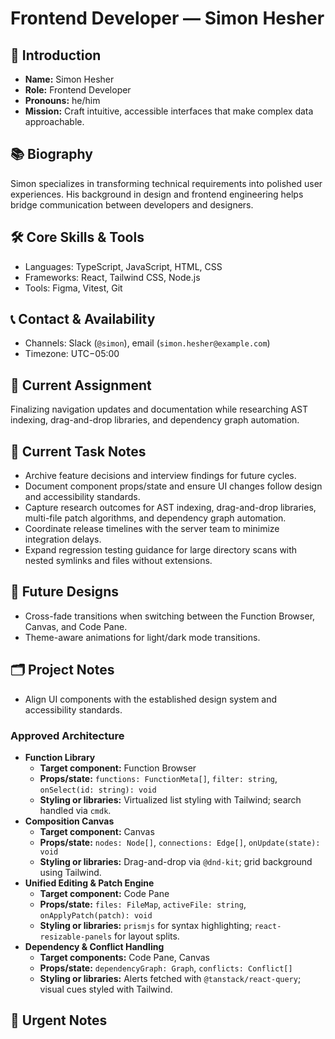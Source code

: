 # Frontend Developer — Simon Hesher

## 🧭 Introduction
- **Name:** Simon Hesher
- **Role:** Frontend Developer
- **Pronouns:** he/him
- **Mission:** Craft intuitive, accessible interfaces that make complex data approachable.

## 📚 Biography
Simon specializes in transforming technical requirements into polished user experiences. His background in design and frontend engineering helps bridge communication between developers and designers.

## 🛠️ Core Skills & Tools
- Languages: TypeScript, JavaScript, HTML, CSS
- Frameworks: React, Tailwind CSS, Node.js
- Tools: Figma, Vitest, Git

## 📞 Contact & Availability
- Channels: Slack (`@simon`), email (`simon.hesher@example.com`)
- Timezone: UTC−05:00

## 🎯 Current Assignment
Finalizing navigation updates and documentation while researching AST indexing,
drag-and-drop libraries, and dependency graph automation.

## 📝 Current Task Notes
- Archive feature decisions and interview findings for future cycles.
- Document component props/state and ensure UI changes follow design and
  accessibility standards.
- Capture research outcomes for AST indexing, drag-and-drop libraries,
  multi-file patch algorithms, and dependency graph automation.
- Coordinate release timelines with the server team to minimize integration
  delays.
- Expand regression testing guidance for large directory scans with nested
  symlinks and files without extensions.

## 🔮 Future Designs
- Cross-fade transitions when switching between the Function Browser, Canvas, and Code Pane.
- Theme-aware animations for light/dark mode transitions.

## 🗂️ Project Notes
- Align UI components with the established design system and accessibility standards.

### Approved Architecture
- **Function Library**
  - **Target component:** Function Browser
  - **Props/state:** `functions: FunctionMeta[]`, `filter: string`, `onSelect(id: string): void`
  - **Styling or libraries:** Virtualized list styling with Tailwind; search handled via `cmdk`.
- **Composition Canvas**
  - **Target component:** Canvas
  - **Props/state:** `nodes: Node[]`, `connections: Edge[]`, `onUpdate(state): void`
  - **Styling or libraries:** Drag-and-drop via `@dnd-kit`; grid background using Tailwind.
- **Unified Editing & Patch Engine**
  - **Target component:** Code Pane
  - **Props/state:** `files: FileMap`, `activeFile: string`, `onApplyPatch(patch): void`
  - **Styling or libraries:** `prismjs` for syntax highlighting; `react-resizable-panels` for layout splits.
- **Dependency & Conflict Handling**
  - **Target components:** Code Pane, Canvas
  - **Props/state:** `dependencyGraph: Graph`, `conflicts: Conflict[]`
  - **Styling or libraries:** Alerts fetched with `@tanstack/react-query`; visual cues styled with Tailwind.

## 🚨 Urgent Notes

